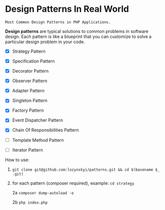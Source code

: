 # Design Patterns In Real World
    Most Common Design Patterns in PHP Applications.

**Design patterns** are typical solutions to common problems
in software design. Each pattern is like a blueprint
that you can customize to solve a particular
design problem in your code.

- [x] Strategy Pattern
- [x] Specification Pattern
- [x] Decorator Pattern
- [x] Observer Pattern
- [x] Adapter Pattern
- [x] Singleton Pattern
- [x] Factory Pattern
- [x] Event Dispatcher Pattern
- [x] Chain Of Responsibilities Pattern
- [ ] Template Method Pattern
- [ ] Iterator Pattern




How to use:

1. `git clone git@github.com:lozynskyi/patterns.git && cd $(basename $_ .git)`
2. for each pattern (composer required), example: `cd strategy`

    2a `composer dump-autoload -o`
    
    2b `php index.php`
